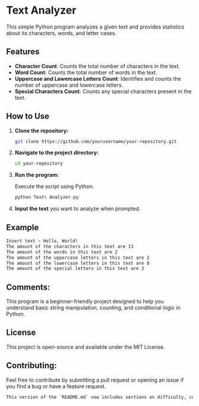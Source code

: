 # Text Analyzer

This simple Python program analyzes a given text and provides statistics about its characters, words, and letter cases. 

## Features

- **Character Count**: Counts the total number of characters in the text.
- **Word Count**: Counts the total number of words in the text.
- **Uppercase and Lowercase Letters Count**: Identifies and counts the number of uppercase and lowercase letters.
- **Special Characters Count**: Counts any special characters present in the text.

## How to Use

1. **Clone the repository:**

    ```bash
    git clone https://github.com/yourusername/your-repository.git
    ```

2. **Navigate to the project directory:**

    ```bash
    cd your-repository
    ```

3. **Run the program:**

    Execute the script using Python.

    ```bash
    python Text\ Analyzer.py
    ```

4. **Input the text** you want to analyze when prompted.

## Example

```bash
Insert text > Hello, World!
The amount of the characters in this text are 13
The amount of the words in this text are 2
The amount of the uppercase letters in this text are 2
The amount of the lowercase letters in this text are 8
The amount of the special letters in this text are 3
```

## Comments:
This program is a beginner-friendly project designed to help you understand basic string manipulation, counting, and conditional logic in Python.

## License
This project is open-source and available under the MIT License.

## Contributing:
Feel free to contribute by submitting a pull request or opening an issue if you find a bug or have a feature request.
```bash
This version of the `README.md` now includes sections on difficulty, comments, license, and contributing.
```
